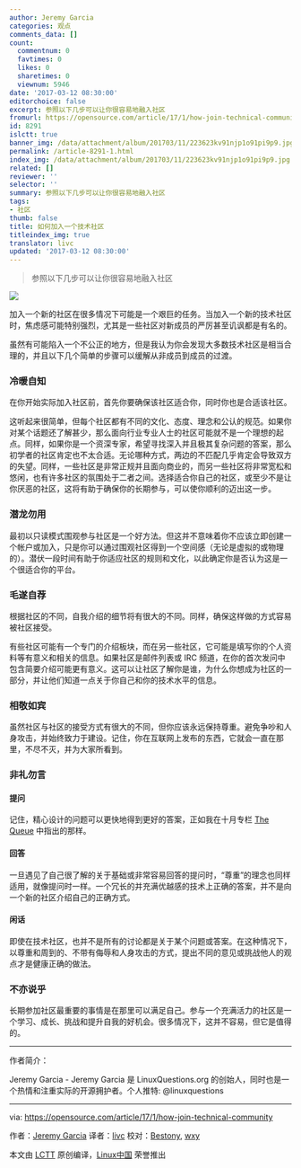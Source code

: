 ```yaml
---
author: Jeremy Garcia
categories: 观点
comments_data: []
count:
  commentnum: 0
  favtimes: 0
  likes: 0
  sharetimes: 0
  viewnum: 5946
date: '2017-03-12 08:30:00'
editorchoice: false
excerpt: 参照以下几步可以让你很容易地融入社区
fromurl: https://opensource.com/article/17/1/how-join-technical-community
id: 8291
islctt: true
banner_img: /data/attachment/album/201703/11/223623kv91njp1o91pi9p9.jpg
permalink: /article-8291-1.html
index_img: /data/attachment/album/201703/11/223623kv91njp1o91pi9p9.jpg.thumb.jpg
related: []
reviewer: ''
selector: ''
summary: 参照以下几步可以让你很容易地融入社区
tags:
- 社区
thumb: false
title: 如何加入一个技术社区
titleindex_img: true
translator: livc
updated: '2017-03-12 08:30:00'
---
```



> 
> 参照以下几步可以让你很容易地融入社区
> 
> 
> 


![](/data/attachment/album/201703/11/223623kv91njp1o91pi9p9.jpg)


加入一个新的社区在很多情况下可能是一个艰巨的任务。当加入一个新的技术社区时，焦虑感可能特别强烈，尤其是一些社区对新成员的严厉甚至讥讽都是有名的。


虽然有可能陷入一个不公正的地方，但是我认为你会发现大多数技术社区是相当合理的，并且以下几个简单的步骤可以缓解从非成员到成员的过渡。


### 冷暖自知


在你开始实际加入社区前，首先你要确保该社区适合你，同时你也是合适该社区。


这听起来很简单，但每个社区都有不同的文化、态度、理念和公认的规范。如果你对某个话题还了解甚少，那么面向行业专业人士的社区可能就不是一个理想的起点。同样，如果你是一个资深专家，希望寻找深入并且极其复杂问题的答案，那么初学者的社区肯定也不太合适。无论哪种方式，两边的不匹配几乎肯定会导致双方的失望。同样，一些社区是非常正规并且面向商业的，而另一些社区将非常宽松和悠闲，也有许多社区的氛围处于二者之间。选择适合你自己的社区，或至少不是让你厌恶的社区，这将有助于确保你的长期参与，可以使你顺利的迈出这一步。


### 潜龙勿用


最初以只读模式围观参与社区是一个好方法。但这并不意味着你不应该立即创建一个帐户或加入，只是你可以通过围观社区得到一个空间感（无论是虚拟的或物理的）。潜伏一段时间有助于你适应社区的规则和文化，以此确定你是否认为这是一个很适合你的平台。


### 毛遂自荐


根据社区的不同，自我介绍的细节将有很大的不同。同样，确保这样做的方式容易被社区接受。


有些社区可能有一个专门的介绍板块，而在另一些社区，它可能是填写你的个人资料等有意义和相关的信息。如果社区是邮件列表或 IRC 频道，在你的首次发问中包含简要介绍可能更有意义。这可以让社区了解你是谁，为什么你想成为社区的一部分，并让他们知道一点关于你自己和你的技术水平的信息。


### 相敬如宾


虽然社区与社区的接受方式有很大的不同，但你应该永远保持尊重。避免争吵和人身攻击，并始终致力于建设。记住，你在互联网上发布的东西，它就会一直在那里，不尽不灭，并为大家所看到。


### 非礼勿言


#### 提问


记住，精心设计的问题可以更快地得到更好的答案，正如我在十月专栏 [The Queue](https://opensource.com/life/16/10/how-ask-technical-questions) 中指出的那样。


#### 回答


一旦遇见了自己很了解的关于基础或非常容易回答的提问时，“尊重”的理念也同样适用，就像提问时一样。一个冗长的并充满优越感的技术上正确的答案，并不是向一个新的社区介绍自己的正确方式。


#### 闲话


即使在技术社区，也并不是所有的讨论都是关于某个问题或答案。在这种情况下，以尊重和周到的、不带有侮辱和人身攻击的方式，提出不同的意见或挑战他人的观点才是健康正确的做法。


### 不亦说乎


长期参加社区最重要的事情是在那里可以满足自己。参与一个充满活力的社区是一个学习、成长、挑战和提升自我的好机会。很多情况下，这并不容易，但它是值得的。




---


作者简介：


Jeremy Garcia - Jeremy Garcia 是 LinuxQuestions.org 的创始人，同时也是一个热情和注重实际的开源拥护者。个人推特: @linuxquestions




---


via: <https://opensource.com/article/17/1/how-join-technical-community>


作者：[Jeremy Garcia](https://opensource.com/users/jeremy-garcia) 译者：[livc](https://github.com/livc) 校对：[Bestony](https://github.com/Bestony), [wxy](https://github.com/wxy)


本文由 [LCTT](https://github.com/LCTT/TranslateProject) 原创编译，[Linux中国](https://linux.cn/) 荣誉推出